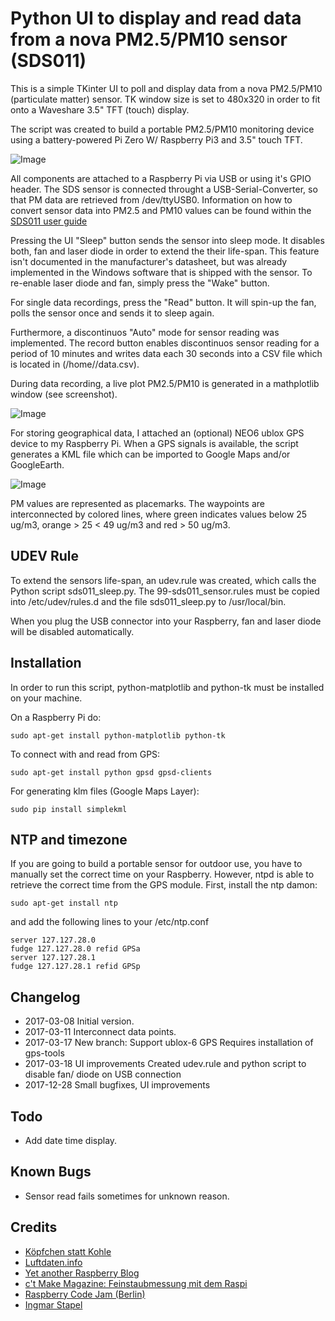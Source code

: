 # Python UI to display and read data from a nova PM2.5/PM10 sensor (SDS011)

This is a simple TKinter UI to poll and display data from a nova PM2.5/PM10
 (particulate matter) sensor. TK window size is set to 480x320 in order to
 fit onto a Waveshare 3.5" TFT (touch) display.

The script was created to build a portable PM2.5/PM10 monitoring device using a battery-powered
 Pi Zero W/ Raspberry Pi3 and 3.5" touch TFT.

![Image](https://github.com/luetzel/sds011/blob/googlemaps/raspi_mobile_sds011.jpg)

All components are attached to a Raspberry Pi via USB or using it's GPIO
header. The SDS sensor is connected throught a USB-Serial-Converter, so that
PM data are retrieved from /dev/ttyUSB0. Information on how to convert sensor
 data into PM2.5 and PM10 values can be found within the [SDS011 user guide](http://www.inovafitness.com/software/SDS011%20laser%20PM2.5%20sensor%20specification-V1.3.pdf)

Pressing the UI "Sleep" button sends the sensor into sleep mode. It disables both, fan
and laser diode in order to extend the their life-span. This feature isn't 
documented in the manufacturer's datasheet, but was already implemented in the
Windows software that is shipped with the sensor. To re-enable laser diode and fan, 
simply press the "Wake" button.

For single data recordings, press the "Read" button. It will spin-up the fan, polls the
sensor once and sends it to sleep again. 

Furthermore, a discontinuos "Auto" mode for sensor reading was implemented. The record button
 enables discontinuos sensor reading for a period of 10 minutes and writes data each 30 seconds
  into a CSV file which is located in (/home/<username>/data.csv). 

During data recording, a live plot PM2.5/PM10 is generated in a mathplotlib window (see screenshot).

![Image](https://github.com/luetzel/sds011/blob/googlemaps/screenshot1.png)

For storing geographical data, I attached an (optional) NEO6 ublox GPS device to my Raspberry Pi.
 When a GPS signals is available, the script generates a KML file which can be imported to Google Maps
and/or GoogleEarth.

![Image](https://github.com/luetzel/sds011/blob/googlemaps/screenshot2.png)

PM values are represented as placemarks. The waypoints are interconnected by colored lines, where
green indicates values below 25 ug/m3, orange > 25 < 49 ug/m3 and red > 50 ug/m3.

## UDEV Rule

To extend the sensors life-span, an udev.rule was created, which calls the Python script 
sds011_sleep.py. The 99-sds011_sensor.rules must be copied into /etc/udev/rules.d and the file 
sds011_sleep.py to /usr/local/bin.

When you plug the USB connector into your Raspberry, fan and laser diode will be disabled automatically.

## Installation

In order to run this script, python-matplotlib and python-tk must be installed on your machine.

On a Raspberry Pi do:

```
sudo apt-get install python-matplotlib python-tk
```

To connect with and read from GPS:

```
sudo apt-get install python gpsd gpsd-clients
```

For generating klm files (Google Maps Layer):

```
sudo pip install simplekml
```

## NTP and timezone
If you are going to build a portable sensor for outdoor use, you have to manually set the correct time
on your Raspberry. However, ntpd is able to retrieve the correct time from the GPS module. First, install
the ntp damon:

```
sudo apt-get install ntp
```
and add the following lines to your /etc/ntp.conf

```
server 127.127.28.0
fudge 127.127.28.0 refid GPSa
server 127.127.28.1
fudge 127.127.28.1 refid GPSp
```

## Changelog

* 2017-03-08	Initial version.
* 2017-03-11	Interconnect data points.
* 2017-03-17    New branch: Support ublox-6 GPS
                Requires installation of gps-tools
* 2017-03-18    UI improvements
                Created udev.rule and python script
                to disable fan/ diode on USB connection
* 2017-12-28    Small bugfixes, UI improvements

## Todo

* Add date time display.

## Known Bugs

* Sensor read fails sometimes for unknown reason.

## Credits

* [Köpfchen statt Kohle](koepchenstattkohle.org)
* [Luftdaten.info](http://luftdaten.info/)
* [Yet another Raspberry Blog](http://raspberryblog.de)
* [c't Make Magazine: Feinstaubmessung mit dem Raspi](https://www.heise.de/make/inhalt/2016/14/026/)
* [Raspberry Code Jam (Berlin)](http://raspberryjamberlin.de/)
* [Ingmar Stapel](https://github.com/custom-build-robots/Feinstaubsensor)
